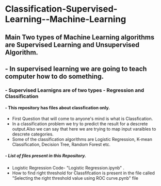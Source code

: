 # Classification-Supervised-Learning--Machine-Learning
## Main Two types of Machine Learning algorithms are Supervised Learning and Unsupervised Algorithm.

## - In supervised learning we are going to teach computer how to do something.
### - Supervised Learnigns are of two types - Regression and Classification
#### - This repository has files about classfication only.

- First Question that will come to anyone's mind is what is Classfication.
- In a classification problem we try to predict the result for a descrete output.Also we can say that here we are trying to map input varaibles to descrete categories.
- Some of the classification algorithms are Logistic Regression, K-mean Classification, Decision Tree, Random Forest etc.

##### - List of files present in this Repository.

- Logistic Regression Code- "Logistic Regression.ipynb" .
- How to find right threshold for Classfifcation is present in the file called "Selecting the right threshold value using ROC curve.pynb"  file
